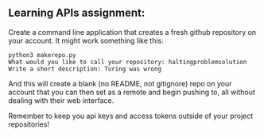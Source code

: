 ## Learning APIs assignment:

Create a command line application that creates a fresh github repository on
your account. It might work something like this:

```
python3 makerepo.py
What would you like to call your repository: haltingproblemsolution
Write a short description: Turing was wrong
```

And this will create a blank (no README, not gitignore) repo on your account
that you can then set as a remote and begin pushing to, all without dealing
with their web interface.

Remember to keep you api keys and access tokens outside of your project
repositories!
